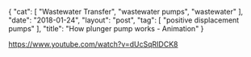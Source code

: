 {
   "cat": [
      "Wastewater Transfer",
      "wastewater pumps",
      "wastewater"
   ],
   "date": "2018-01-24",
   "layout": "post",
   "tag": [
      "positive displacement pumps"
   ],
   "title": "How plunger pump works - Animation"
}

https://www.youtube.com/watch?v=dUcSqRIDCK8
